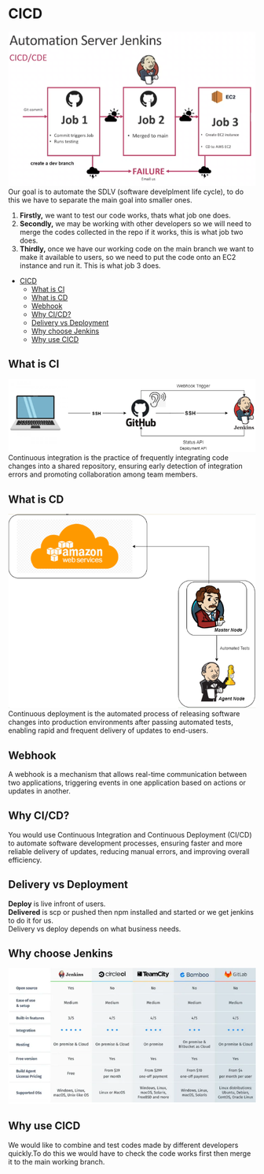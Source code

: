 # CICD
![alt text](images/breakdown.png)
Our goal is to automate the SDLV (software develplment life cycle), to do this we have to separate the main goal into smaller ones. 
1. **Firstly,** we want to test our code works, thats what job one does.
2. **Secondly,** we may be working with other developers so we will need to merge the codes collected in the repo if it works, this is what job two does.
3. **Thirdly,** once we have our working code on the main branch we want to make it available to users, so we need to put the code onto an EC2 instance and run it. This is what job 3 does.
- [CICD](#cicd)
  - [What is CI](#what-is-ci)
  - [What is CD](#what-is-cd)
  - [Webhook](#webhook)
  - [Why CI/CD?](#why-cicd)
  - [Delivery vs Deployment](#delivery-vs-deployment)
  - [Why choose Jenkins](#why-choose-jenkins)
  - [Why use CICD](#why-use-cicd)

## What is CI
![alt text](images/CI.png)<br>
Continuous integration is the practice of frequently integrating code changes into a shared repository, ensuring early detection of integration errors and promoting collaboration among team members.
## What is CD
![alt text](images/CD.png)<br>
Continuous deployment is the automated process of releasing software changes into production environments after passing automated tests, enabling rapid and frequent delivery of updates to end-users.
## Webhook
A webhook is a mechanism that allows real-time communication between two applications, triggering events in one application based on actions or updates in another.
## Why CI/CD?
You would use Continuous Integration and Continuous Deployment (CI/CD) to automate software development processes, ensuring faster and more reliable delivery of updates, reducing manual errors, and improving overall efficiency.

## Delivery vs Deployment
**Deploy** is live infront of users.<br>
**Delivered** is scp or pushed then npm installed and started or we get jenkins to do it for us.<br>
Delivery vs deploy depends on what business needs.<br>

## Why choose Jenkins
![alt text](images/tool_comparisons.png)

## Why use CICD
We would like to combine and test codes made by different developers quickly.To do this we would have to check the code works first then merge it to the main working branch.